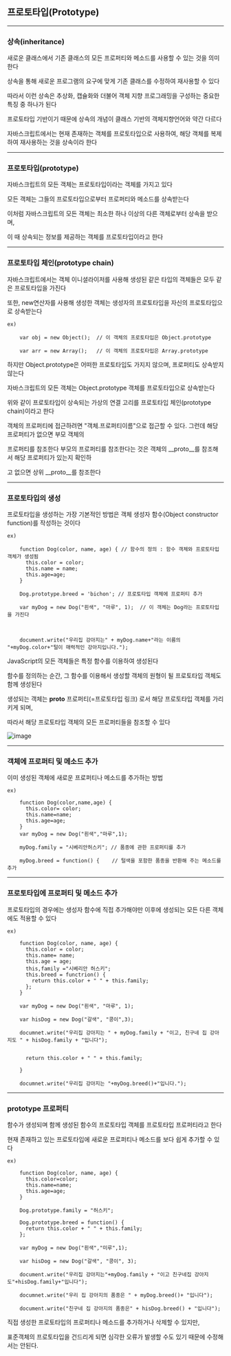 ## 프로토타입(Prototype)
---
### 상속(inheritance)

새로운 클래스에서 기존 클래스의 모든 프로퍼티와 메소드를 사용할 수 있는 것을 의미한다

상속을 통해 새로운 프로그램의 요구에 맞게 기존 클래스를 수정하여 재사용할 수 있다

따라서 이런 상속은 추상화, 캡슐화와 더불어 객체 지향 프로그래밍을 구성하는 중요한 특징 중 하나가 된다

프로토타입 기반이기 때문에 상속의 개념이 클래스 기반의 객체지향언어와 약간 다르다

자바스크립트에서는 현재 존재하는 객체를 프로토타입으로 사용하여, 해당 객체를 복제하여 재사용하는 것을 상속이라 한다

---
### 프로토타입(prototype)

자바스크립트의 모든 객체는 프로토타입이라는 객체를 가지고 있다

모든 객체는 그들의 프로토타입으로부터 프로퍼티와 메소드를 상속받는다

이처럼 자바스크립트의 모든 객체는 최소한 하나 이상의 다른 객체로부터 상속을 받으며,

이 때 상속되는 정보를 제공하는 객체를 프로토타입이라고 한다

---

### 프로토타입 체인(prototype chain)

자바스크립트에서는 객체 이니셜라이저를 사용해 생성된 같은 타입의 객체들은 모두 같은 프로토타입을 가진다

또한, new연산자를 사용해 생성한 객체는 생성자의 프로토타입을 자신의 프로토타입으로 상속받는다

```
ex) 

    var obj = new Object();  // 이 객체의 프로토타입은 Object.prototype
    
    var arr = new Array();   // 이 객체의 프로토타입은 Array.prototype
```

하지만 Object.prototype은 어떠한 프로토타입도 가지지 않으며, 프로퍼티도 상속받지 않는다

자바스크립트의 모든 객체는 Object.prototype 객체를 프로토타입으로 상속받는다

위와 같이 프로토타입이 상속되는 가상의 연결 고리를 프로토타입 체인(prototype chain)이라고 한다

객체의 프로퍼티에 접근하려면 "객체.프로퍼티이름"으로 접근할 수 있다. 그런데 해당 프로퍼티가 없으면 부모 객체의 

프로퍼티를 참조한다 부모의 프로퍼티를 참조한다는 것은 객체의 __proto__를 참조해서 해당 프로퍼티가 있는지 확인하

고 없으면 상위 __proto__를 참조한다 

---

### 프로토타입의 생성

프로토타입을 생성하는 가장 기본적인 방법은 객체 생성자 함수(Object constructor function)를 작성하는 것이다

```
ex) 

    function Dog(color, name, age) { // 함수의 정의 : 함수 객체와 프로토타입 객체가 생성됨
      this.color = color;   
      this.name = name;
      this.age=age;
    }
    
    Dog.prototype.breed = 'bichon'; // 프로토타입 객체에 프로퍼티 추가
    
    var myDog = new Dog("흰색", "마루", 1);  // 이 객체는 Dog라는 프로토타입을 가진다
    
    
    
    document.write("우리집 강아지는" + myDog.name+"라는 이름의 "+myDog.color+"털이 매력적인 강아지입니다.");
```

JavaScript의 모든 객체들은 특정 함수를 이용하여 생성된다 

함수를 정의하는 순간, 그 함수를 이용해서 생성할 객체의 원형이 될 프로토타입 객체도 함께 생성된다 

생성되는 객체는 __proto__ 프로퍼티(=프로토타입 링크) 로서 해당 프로토타입 객체를 가리키게 되며, 

따라서 해당 프로토타입 객체의 모든 프로퍼티들을 참조할 수 있다

![image](https://user-images.githubusercontent.com/109493630/182300369-6eea7b62-ff18-4549-8368-54d231b63306.png)

---

### 객체에 프로퍼티 및 메소드 추가

이미 생성된 객체에 새로운 프로퍼티나 메소드를 추가하는 방법
```
ex) 

    function Dog(color,name,age) {
      this.color= color;
      this.name=name;
      this.age=age;
    }
    var myDog = new Dog("흰색","마루",1);
    
    myDog.family = "시베리안허스키"; // 품종에 관한 프로퍼티를 추가
    
    myDog.breed = function() {    // 털색을 포함한 품종을 반환해 주는 메소드를 추가
```

---
### 프로토타입에 프로퍼티 및 메소드 추가

프로토타입의 경우에는 생성자 함수에 직접 추가해야만 이후에 생성되는 모든 다른 객체에도 적용할 수 있다
```
ex)

    function Dog(color, name, age) {
      this.color = color;
      this.name= name;
      this.age = age;
      this,family ="시베리안 허스키";
      this.breed = functrion() {
        return this.color + " " + this.family;
      };
    }
    
    var myDog = new Dog("흰색", "마루", 1);
    
    var hisDog = new Dog("갈색", "콩이",3);
    
    documnet.write("우리집 강아지는 " + myDog.family + "이고, 친구네 집 강아지도 " + hisDog.family + "입니다");
    
    
      return this.color + " " + this.family;
      
    }
    
    documnet.write("우리집 강아지는 "+myDog.breed()+"입니다.");
```

---

### prototype 프로퍼티

함수가 생성되며 함께 생성된 함수의 프로토타입 객체를 프로토타입 프로퍼티라고 한다 

현재 존재하고 있는 프로토타입에 새로운 프로퍼티나 메소드를 보다 쉽게 추가할 수 있다
```
ex) 

    function Dog(color, name, age) {
      this.color=color;
      this.name=name;
      this.age=age;
    }
    
    Dog.prototype.family = "허스키";
    
    Dog.prototype.breed = function() {
      return this.color + " " + this.family;
    };
    
    var myDog = new Dog("흰색","미루",1);
    
    var hisDog = new Dog("갈색", "콩이", 3);
    
    document.write("우리집 강아지는"+myDog.family + "이고 친구네집 강아지도"+hisDog.family+"입니다");
    
    documnet.write("우리 집 강아지의 품종은 " + myDog.breed()+ "입니다");
    
    document.write("친구네 집 강아지의 품종은" + hisDog.breed() + "입니다");
```

직접 생성한 프로토타입의 프로퍼티나 메소드를 추가하거나 삭제할 수 있지만, 

표준객체의 프로토타입을 건드리게 되면 심각한 오류가 발생할 수도 있기 때문에 수정해서는 안된다.



